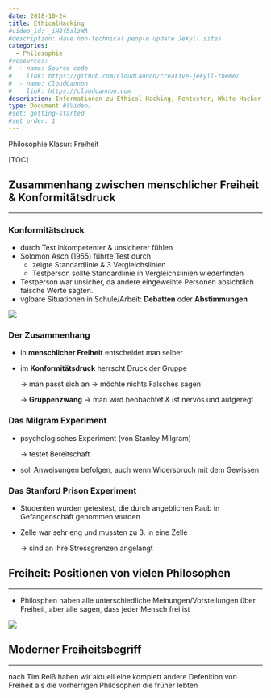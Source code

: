 ```yaml
---
date: 2018-10-24
title: EthicalHacking
#video_id: _iH8f5alzWA
#description: Have non-technical people update Jekyll sites
categories:
  - Philosophie
#resources:
#  - name: Source code
#    link: https://github.com/CloudCannon/creative-jekyll-theme/
#  - name: CloudCannon
#    link: https://cloudcannon.com
description: Informationen zu Ethical Hacking, Pentester, White Hacker
type: Document #(Video)
#set: getting-started
#set_order: 1
---
```

Philosophie Klasur: Freiheit

[TOC]

## Zusammenhang zwischen menschlicher Freiheit & Konformitätsdruck

------

### Konformitätsdruck

- durch Test inkompetenter & unsicherer fühlen
- Solomon Asch (1955) führte Test durch
  - zeigte Standardlinie & 3 Vergleichslinien
  - Testperson sollte Standardlinie in Vergleichslinien wiederfinden
- Testperson war unsicher, da andere eingeweihte Personen absichtlich falsche Werte sagten.
- vglbare Situationen in Schule/Arbeit: **Debatten** oder  **Abstimmungen**

![](https://cdn.discordapp.com/attachments/497270763825659924/504687395464019978/unknown.png)

### Der Zusammenhang

- in **menschlicher Freiheit** entscheidet man selber

- im **Konformitätsdruck** herrscht Druck der Gruppe

  -> man passt sich an -> möchte nichts Falsches sagen

  -> **Gruppenzwang** -> man wird beobachtet & ist nervös und aufgeregt

### Das Milgram Experiment

- psychologisches Experiment (von Stanley Milgram)

  -> testet Bereitschaft

- soll Anweisungen befolgen, auch wenn Widerspruch mit dem Gewissen

### Das Stanford Prison Experiment

- Studenten wurden getestest, die durch angeblichen Raub in Gefangenschaft genommen wurden

- Zelle war sehr eng und mussten zu 3. in eine Zelle

  -> sind an ihre Stressgrenzen angelangt

## Freiheit: Positionen von vielen Philosophen

------

- Philosphen haben alle unterschiedliche Meinungen/Vorstellungen über Freiheit, aber alle sagen, dass jeder Mensch frei ist

![](https://cdn.discordapp.com/attachments/497270763825659924/504695358253957122/unknown.png)

## Moderner Freiheitsbegriff

------

nach Tim Reiß haben wir aktuell eine komplett andere Defenition von Freiheit als die vorherrigen Philosophen die früher lebten
